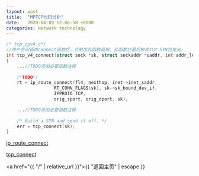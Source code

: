 ```yaml
---
layout: post
title:  "MPTCP代码分析"
date:   2020-04-09 12:06:58 +0800
categories: Network technology
---
```





```c
/* tcp_ipv4.c*/
//用户空间调用connect函数后，会触发此函数调用。此函数会最后触发TCP SYN包发出。
int tcp_v4_connect(struct sock *sk, struct sockaddr *uaddr, int addr_len)
{
	...//TODO添加必要函数注释
        
    /*TODO*/
	rt = ip_route_connect(fl4, nexthop, inet->inet_saddr,
			      RT_CONN_FLAGS(sk), sk->sk_bound_dev_if,
			      IPPROTO_TCP,
			      orig_sport, orig_dport, sk);

	...//TODO添加必要函数注释
        
	/* Build a SYN and send it off. */
	err = tcp_connect(sk);
}
```

[ip_route_connect](MPTCP-ip_route_connect.html)

[tcp_connect](MPTCP-tcp_connect.html)

<a href="{{ "/" | relative_url }}">{{ "返回主页" | escape }}</a>